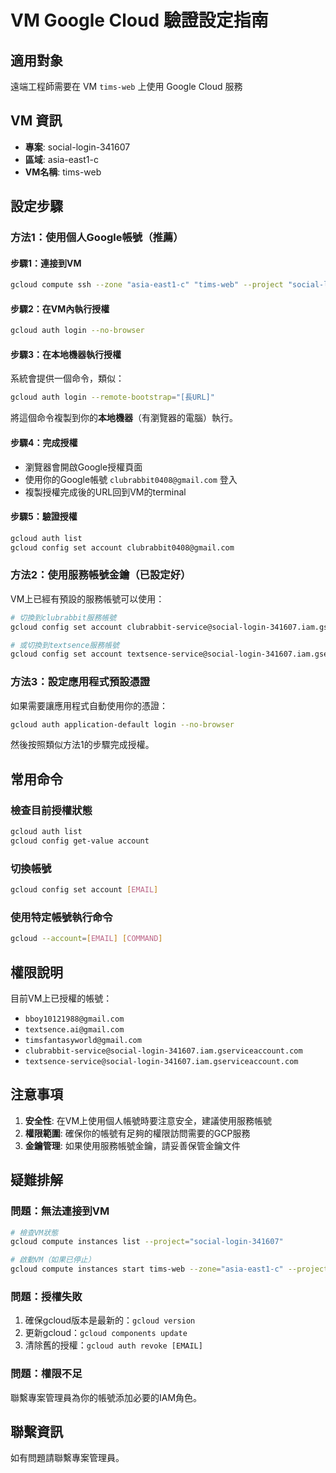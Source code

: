 # VM Google Cloud 驗證設定指南

## 適用對象
遠端工程師需要在 VM `tims-web` 上使用 Google Cloud 服務

## VM 資訊
- **專案**: social-login-341607
- **區域**: asia-east1-c
- **VM名稱**: tims-web

## 設定步驟

### 方法1：使用個人Google帳號（推薦）

#### 步驟1：連接到VM
```bash
gcloud compute ssh --zone "asia-east1-c" "tims-web" --project "social-login-341607"
```

#### 步驟2：在VM內執行授權
```bash
gcloud auth login --no-browser
```

#### 步驟3：在本地機器執行授權
系統會提供一個命令，類似：
```bash
gcloud auth login --remote-bootstrap="[長URL]"
```

將這個命令複製到你的**本地機器**（有瀏覽器的電腦）執行。

#### 步驟4：完成授權
- 瀏覽器會開啟Google授權頁面
- 使用你的Google帳號 `clubrabbit0408@gmail.com` 登入
- 複製授權完成後的URL回到VM的terminal

#### 步驟5：驗證授權
```bash
gcloud auth list
gcloud config set account clubrabbit0408@gmail.com
```

### 方法2：使用服務帳號金鑰（已設定好）

VM上已經有預設的服務帳號可以使用：

```bash
# 切換到clubrabbit服務帳號
gcloud config set account clubrabbit-service@social-login-341607.iam.gserviceaccount.com

# 或切換到textsence服務帳號
gcloud config set account textsence-service@social-login-341607.iam.gserviceaccount.com
```

### 方法3：設定應用程式預設憑證

如果需要讓應用程式自動使用你的憑證：

```bash
gcloud auth application-default login --no-browser
```

然後按照類似方法1的步驟完成授權。

## 常用命令

### 檢查目前授權狀態
```bash
gcloud auth list
gcloud config get-value account
```

### 切換帳號
```bash
gcloud config set account [EMAIL]
```

### 使用特定帳號執行命令
```bash
gcloud --account=[EMAIL] [COMMAND]
```

## 權限說明

目前VM上已授權的帳號：
- `bboy10121988@gmail.com`
- `textsence.ai@gmail.com` 
- `timsfantasyworld@gmail.com`
- `clubrabbit-service@social-login-341607.iam.gserviceaccount.com`
- `textsence-service@social-login-341607.iam.gserviceaccount.com`

## 注意事項

1. **安全性**: 在VM上使用個人帳號時要注意安全，建議使用服務帳號
2. **權限範圍**: 確保你的帳號有足夠的權限訪問需要的GCP服務
3. **金鑰管理**: 如果使用服務帳號金鑰，請妥善保管金鑰文件

## 疑難排解

### 問題：無法連接到VM
```bash
# 檢查VM狀態
gcloud compute instances list --project="social-login-341607"

# 啟動VM（如果已停止）
gcloud compute instances start tims-web --zone="asia-east1-c" --project="social-login-341607"
```

### 問題：授權失敗
1. 確保gcloud版本是最新的：`gcloud version`
2. 更新gcloud：`gcloud components update`
3. 清除舊的授權：`gcloud auth revoke [EMAIL]`

### 問題：權限不足
聯繫專案管理員為你的帳號添加必要的IAM角色。

## 聯繫資訊
如有問題請聯繫專案管理員。